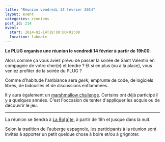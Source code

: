 ```yaml
---
title: "Réunion vendredi 14 février 2014"
layout: event
categories: reunions
post_id: 214
event:
  start: 2014-02-14T19:00:00+01:00
  location: laboate
---
```


**Le PLUG organise une réunion le vendredi 14 février à partir de 19h00.**

Alors comme ça vous aviez prévu de passer la soirée de Saint Valentin en compagnie de votre cher(e) et tendre ? Et si en plus (ou à la place), vous veniez profiter de la soirée du PLUG ?

Comme d'habitude l'ambiance sera _geek_, emprunte de code, de logiciels libres, de bidouilles et de discussions enflammées.

Il y aura également un [marshmallow challenge](http://marshmallowchallenge.com). Certains ont déjà participé il y a quelques années. C'est l'occasion de tenter d'appliquer les acquis ou de découvrir le jeu.

----

La réunion se tiendra à [La Bo\[a\]te](http://laboate.com/), à partir de 19h et jusque dans la nuit.

Selon la tradition de l'auberge espagnole, les participants à la réunion sont invités à apporter un petit quelque chose à boire et/ou à grignoter.
